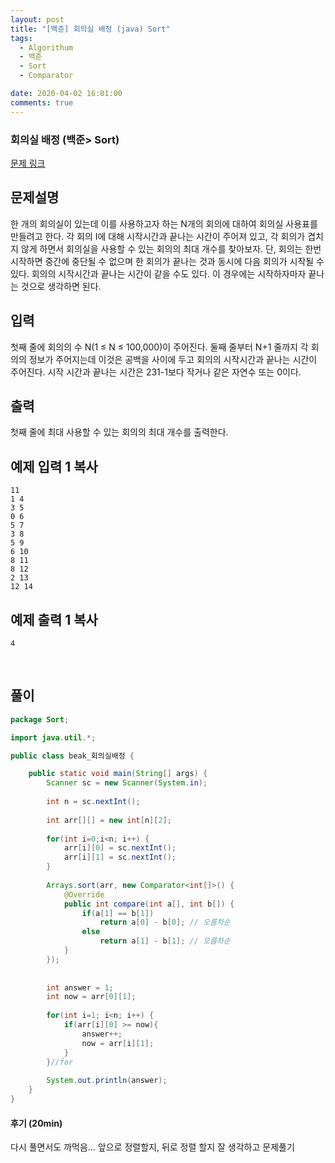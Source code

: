 ```yaml
---
layout: post
title: "[백준] 회의실 배정 (java) Sort"
tags:
  - Algorithum
  - 백준
  - Sort
  - Comparator

date: 2020-04-02 16:01:00
comments: true
---
```




###   회의실 배정 (백준> Sort)

[문제 링크](https://www.acmicpc.net/problem/1931 )

## 문제설명

한 개의 회의실이 있는데 이를 사용하고자 하는 N개의 회의에 대하여 회의실 사용표를 만들려고 한다. 각 회의 I에 대해 시작시간과 끝나는 시간이 주어져 있고, 각 회의가 겹치지 않게 하면서 회의실을 사용할 수 있는 회의의 최대 개수를 찾아보자. 단, 회의는 한번 시작하면 중간에 중단될 수 없으며 한 회의가 끝나는 것과 동시에 다음 회의가 시작될 수 있다. 회의의 시작시간과 끝나는 시간이 같을 수도 있다. 이 경우에는 시작하자마자 끝나는 것으로 생각하면 된다.

## 입력

첫째 줄에 회의의 수 N(1 ≤ N ≤ 100,000)이 주어진다. 둘째 줄부터 N+1 줄까지 각 회의의 정보가 주어지는데 이것은 공백을 사이에 두고 회의의 시작시간과 끝나는 시간이 주어진다. 시작 시간과 끝나는 시간은 231-1보다 작거나 같은 자연수 또는 0이다.

## 출력

첫째 줄에 최대 사용할 수 있는 회의의 최대 개수를 출력한다.

## 예제 입력 1 복사

```
11
1 4
3 5
0 6
5 7
3 8
5 9
6 10
8 11
8 12
2 13
12 14
```

## 예제 출력 1 복사

```
4
```

<br>

## 풀이

```java
package Sort;

import java.util.*;

public class beak_회의실배정 {

	public static void main(String[] args) {
		Scanner sc = new Scanner(System.in);
		
		int n = sc.nextInt();
		
		int arr[][] = new int[n][2];
		
		for(int i=0;i<n; i++) {
			arr[i][0] = sc.nextInt();
			arr[i][1] = sc.nextInt();
		}
		
		Arrays.sort(arr, new Comparator<int[]>() {
			@Override
			public int compare(int a[], int b[]) {
				if(a[1] == b[1])
					return a[0] - b[0]; // 오름차순
				else
					return a[1] - b[1]; // 오름차순
			}
		});
		
		
		int answer = 1;
		int now = arr[0][1];
		
		for(int i=1; i<n; i++) {
			if(arr[i][0] >= now){
				answer++;
				now = arr[i][1];
			}
		}//for
		
		System.out.println(answer);
	}
}

```

#### 후기 (20min)

다시 풀면서도 까먹음... 앞으로 정렬할지, 뒤로 정렬 할지 잘 생각하고 문제풀기